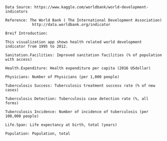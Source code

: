

    Data Source: https://www.kaggle.com/worldbank/world-development-indicators

    Reference: The World Bank ( The International Development Association)
                http://data.worldbank.org/indicator

    Breif Introduction:

    This visualization app shows health related world development indicator from 1995 to 2012.

    Sanitation.Facilities: Improved sanitation facilities (% of population with access)

    Health.Expenditure: Health expenditure per capita (2016 USdollar)

    Physicians: Number of Physicians (per 1,000 people)

    Tuberculosis Success: Tuberculosis treatment success rate (% of new cases)

    Tuberculosis Detection: Tuberculosis case detection rate (%, all forms) 

    Tuberculosis Incidence: Number of incidence of tuberculosis (per 100,000 people)

    Life.Span: Life expectancy at birth, total (years)

    Population: Population, total
